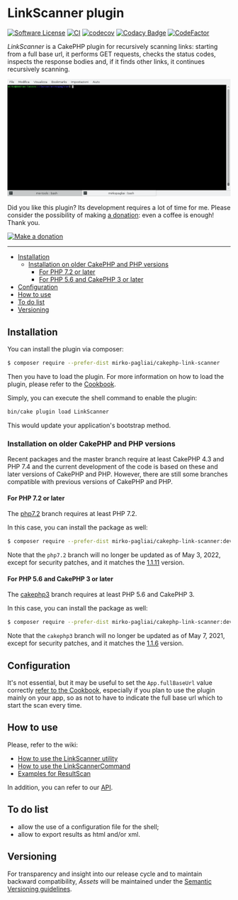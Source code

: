 # LinkScanner plugin

[![Software License](https://img.shields.io/badge/license-MIT-brightgreen.svg?style=flat-square)](LICENSE.txt)
[![CI](https://github.com/mirko-pagliai/cakephp-link-scanner/actions/workflows/ci.yml/badge.svg)](https://github.com/mirko-pagliai/cakephp-link-scanner/actions/workflows/ci.yml)
[![codecov](https://codecov.io/gh/mirko-pagliai/cakephp-link-scanner/branch/master/graph/badge.svg)](https://codecov.io/gh/mirko-pagliai/cakephp-link-scanner)
[![Codacy Badge](https://app.codacy.com/project/badge/Grade/519cd9567f2848b68ed3df0f58f6cfc5)](https://www.codacy.com/gh/mirko-pagliai/cakephp-link-scanner/dashboard?utm_source=github.com&amp;utm_medium=referral&amp;utm_content=mirko-pagliai/cakephp-link-scanner&amp;utm_campaign=Badge_Grade)
[![CodeFactor](https://www.codefactor.io/repository/github/mirko-pagliai/cakephp-link-scanner/badge)](https://www.codefactor.io/repository/github/mirko-pagliai/cakephp-link-scanner)

*LinkScanner* is a CakePHP plugin for recursively scanning links: starting from
a full base url, it performs GET requests, checks the status codes, inspects the
response bodies and, if it finds other links, it continues recursively scanning.

![gif of terminal](https://github.com/mirko-pagliai/cakephp-link-scanner/raw/master/docs/tty.gif)

Did you like this plugin? Its development requires a lot of time for me.
Please consider the possibility of making [a donation](//paypal.me/mirkopagliai):
even a coffee is enough! Thank you.

[![Make a donation](https://www.paypalobjects.com/webstatic/mktg/logo-center/logo_paypal_carte.jpg)](https://paypal.me/mirkopagliai)

***

  * [Installation](#installation)
    + [Installation on older CakePHP and PHP versions](#installation-on-older-cakephp-and-php-versions)
      - [For PHP 7.2 or later](#for-php-72-or-later)
      - [For PHP 5.6 and CakePHP 3 or later](#for-php-56-and-cakephp-3-or-later)
  * [Configuration](#configuration)
  * [How to use](#how-to-use)
  * [To do list](#to-do-list)
  * [Versioning](#versioning)

## Installation
You can install the plugin via composer:
```bash
$ composer require --prefer-dist mirko-pagliai/cakephp-link-scanner
```

Then you have to load the plugin. For more information on how to load the plugin,
please refer to the [Cookbook](https://book.cakephp.org/4.0/en/plugins.html#loading-a-plugin).

Simply, you can execute the shell command to enable the plugin:
```bash
bin/cake plugin load LinkScanner
```
This would update your application's bootstrap method.

### Installation on older CakePHP and PHP versions
Recent packages and the master branch require at least CakePHP 4.3 and PHP 7.4
and the current development of the code is based on these and later versions of
CakePHP and PHP.
However, there are still some branches compatible with previous versions of
CakePHP and PHP.

#### For PHP 7.2 or later
The [php7.2](https://github.com/mirko-pagliai/cakephp-link-scanner/tree/php7.2) branch
requires at least PHP 7.2.

In this case, you can install the package as well:
```bash
$ composer require --prefer-dist mirko-pagliai/cakephp-link-scanner:dev-php7.2
```

Note that the `php7.2` branch will no longer be updated as of May 3, 2022,
except for security patches, and it matches the
[1.1.11](https://github.com/mirko-pagliai/cakephp-link-scanner/releases/tag/1.1.11) version.

#### For PHP 5.6 and CakePHP 3 or later
The [cakephp3](//github.com/mirko-pagliai/cakephp-link-scanner/tree/cakephp3) branch
requires at least PHP 5.6 and CakePHP 3.

In this case, you can install the package as well:
```bash
$ composer require --prefer-dist mirko-pagliai/cakephp-link-scanner:dev-cakephp3
```

Note that the `cakephp3` branch will no longer be updated as of May 7, 2021,
except for security patches, and it matches the
[1.1.6](//github.com/mirko-pagliai/cakephp-link-scanner/releases/tag/1.1.6) version.

## Configuration
It's not essential, but it may be useful to set the `App.fullBaseUrl` value
correctly [refer to the Cookbook](https://book.cakephp.org/4.0/en/development/configuration.html#general-configuration),
especially if you plan to use the plugin mainly on your app, so as not to have
to indicate the full base url which to start the scan every time.

## How to use
Please, refer to the wiki:
*   [How to use the LinkScanner utility](https://github.com/mirko-pagliai/cakephp-link-scanner/wiki/How-to-use-the-LinkScanner-utility)
*   [How to use the LinkScannerCommand](https://github.com/mirko-pagliai/cakephp-link-scanner/wiki/How-to-use-the-LinkScannerCommand)
*   [Examples for ResultScan](https://github.com/mirko-pagliai/cakephp-link-scanner/wiki/Examples-for-ResultScan)

In addition, you can refer to our [API](https://mirko-pagliai.github.io/cakephp-link-scanner).

## To do list
*   allow the use of a configuration file for the shell;
*   allow to export results as html and/or xml.

## Versioning
For transparency and insight into our release cycle and to maintain backward
compatibility, *Assets* will be maintained under the
[Semantic Versioning guidelines](https://semver.org).
